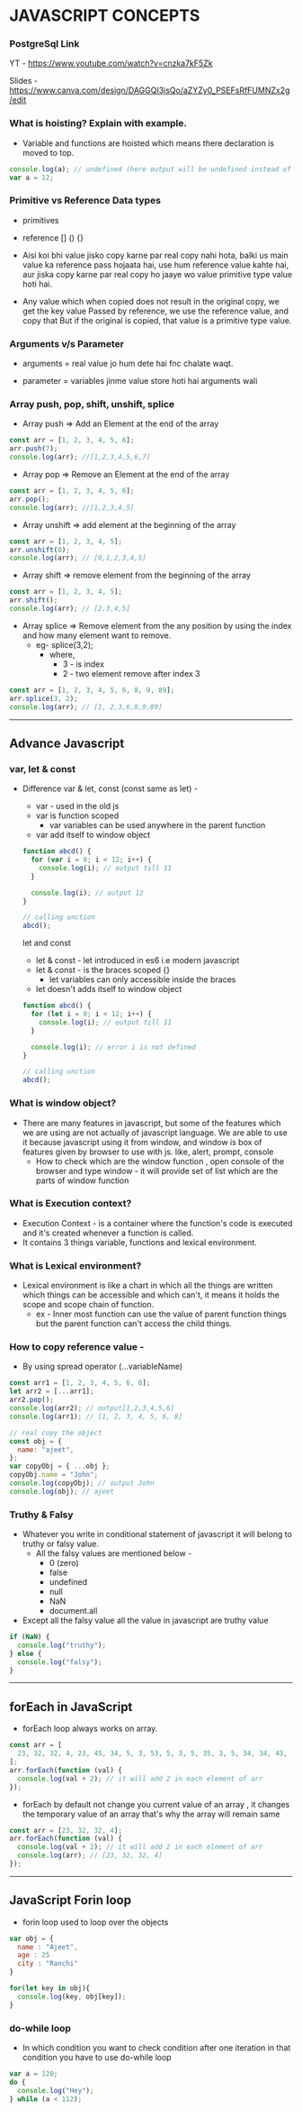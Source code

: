 # JAVASCRIPT CONCEPTS

### PostgreSql Link

YT - https://www.youtube.com/watch?v=cnzka7kF5Zk

Slides - https://www.canva.com/design/DAGGQI3jsQo/aZYZy0_PSEFsRfFUMNZx2g/edit

### What is hoisting? Explain with example.

- Variable and functions are hoisted which means there declaration is moved to top.

```js
console.log(a); // undefined (here output will be undefined instead of error it means declaration of moved to top)
var a = 12;
```

### Primitive vs Reference Data types

- primitives
- reference [] () {}

- Aisi koi bhi value jisko copy karne par real copy nahi hota, balki us main value ka
  reference pass hojaata hai, use hum reference value kahte hai, aur jiska copy karne
  par real copy ho jaaye wo value primitive type value hoti hai.
- Any value which when copied does not result in the original copy, we get the key value
  Passed by reference, we use the reference value, and copy that
  But if the original is copied, that value is a primitive type value.

### Arguments v/s Parameter

- arguments = real value jo hum dete hai fnc chalate waqt.

- parameter = variables jinme value store hoti hai arguments wali

### Array push, pop, shift, unshift, splice

- Array push => Add an Element at the end of the array

```js
const arr = [1, 2, 3, 4, 5, 6];
arr.push(7);
console.log(arr); //[1,2,3,4,5,6,7]
```

- Array pop => Remove an Element at the end of the array

```js
const arr = [1, 2, 3, 4, 5, 6];
arr.pop();
console.log(arr); //[1,2,3,4,5]
```

- Array unshift => add element at the beginning of the array

```js
const arr = [1, 2, 3, 4, 5];
arr.unshift(0);
console.log(arr); // [0,1,2,3,4,5]
```

- Array shift => remove element from the beginning of the array

```js
const arr = [1, 2, 3, 4, 5];
arr.shift();
console.log(arr); // [2,3,4,5]
```

- Array splice => Remove element from the any position by using the index and how many element want to remove.
  - eg- splice(3,2);
    - where,
      - 3 - is index
      - 2 - two element remove after index 3

```js
const arr = [1, 2, 3, 4, 5, 6, 8, 9, 89];
arr.splice(3, 2);
console.log(arr); // [1, 2,3,6,8,9,89]
```

---

## Advance Javascript

### var, let & const

- Difference var & let, const (const same as let) -

  - var - used in the old js
  - var is function scoped
    - var variables can be used anywhere in the parent function
  - var add itself to window object

  ```js
  function abcd() {
    for (var i = 0; i < 12; i++) {
      console.log(i); // output till 11
    }

    console.log(i); // output 12
  }

  // calling unction
  abcd();
  ```

  let and const

  - let & const - let introduced in es6 i.e modern javascript
  - let & const - is the braces scoped {}
    - let variables can only accessible inside the braces
  - let doesn't adds itself to window object

  ```js
  function abcd() {
    for (let i = 0; i < 12; i++) {
      console.log(i); // output till 11
    }

    console.log(i); // error i is not defined
  }

  // calling unction
  abcd();
  ```

### What is window object?

- There are many features in javascript, but some of the features which we are using are not actually of javascript language. We are able to use it because javascript using it from window, and window is box of features given by browser to use with js.
  like, alert, prompt, console
  - How to check which are the window function , open console of the browser and type window - it will provide set of list which are the parts of window function

### What is Execution context?

- Execution Context - is a container where the function's code is executed and it's created whenever a function is called.
- It contains 3 things variable, functions and lexical environment.

### What is Lexical environment?

- Lexical environment is like a chart in which all the things are written which things can be accessible and which can't, it means it holds the scope and scope chain of function.
  - ex - Inner most function can use the value of parent function things but the parent function can't access the child things.

### How to copy reference value -

- By using spread operator (...variableName)

```js
const arr1 = [1, 2, 3, 4, 5, 6, 8];
let arr2 = [...arr1];
arr2.pop();
console.log(arr2); // output[1,2,3,4,5,6]
console.log(arr1); // [1, 2, 3, 4, 5, 6, 8]

// real copy the object
const obj = {
  name: "ajeet",
};
var copyObj = { ...obj };
copyObj.name = "John";
console.log(copyObj); // output John
console.log(obj); // ajeet
```

### Truthy & Falsy

- Whatever you write in conditional statement of javascript it will belong to truthy or falsy value.
  - All the falsy values are mentioned below -
    - 0 (zero)
    - false
    - undefined
    - null
    - NaN
    - document.all
- Except all the falsy value all the value in javascript are truthy value

```js
if (NaN) {
  console.log("truthy");
} else {
  console.log("falsy");
}
```

---

## forEach in JavaScript

- forEach loop always works on array.

```js
const arr = [
  23, 32, 32, 4, 23, 45, 34, 5, 3, 53, 5, 3, 5, 35, 3, 5, 34, 34, 43,
];
arr.forEach(function (val) {
  console.log(val + 2); // it will add 2 in each element of arr
});
```

- forEach by default not change you current value of an array , it changes the temporary value of an array that's why the array will remain same

```js
const arr = [23, 32, 32, 4];
arr.forEach(function (val) {
  console.log(val + 2); // it will add 2 in each element of arr
  console.log(arr); // [23, 32, 32, 4]
});
```

---

## JavaScript Forin loop

- forin loop used to loop over the objects

```js
var obj = {
  name : "Ajeet",
  age : 25
  city : "Ranchi"
}

for(let key in obj){
  console.log(key, obj[key]);
}

```

### do-while loop

- In which condition you want to check condition after one iteration in that condition you have to use do-while loop

```js
var a = 120;
do {
  console.log("Hey");
} while (a < 112);
```
